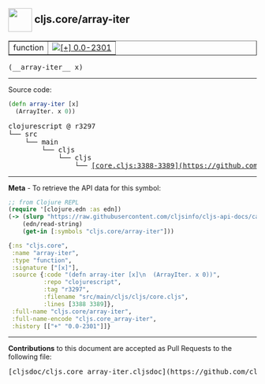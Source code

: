 ## <img width="48px" valign="middle" src="http://i.imgur.com/Hi20huC.png"> cljs.core/array-iter

 <table border="1">
<tr>

<td>function</td>
<td><a href="https://github.com/cljsinfo/cljs-api-docs/tree/0.0-2301"><img valign="middle" alt="[+] 0.0-2301" src="https://img.shields.io/badge/+-0.0--2301-lightgrey.svg"></a> </td>
</tr>
</table>

 <samp>
(__array-iter__ x)<br>
</samp>

---





Source code:

```clj
(defn array-iter [x]
  (ArrayIter. x 0))
```

 <pre>
clojurescript @ r3297
└── src
    └── main
        └── cljs
            └── cljs
                └── <ins>[core.cljs:3388-3389](https://github.com/clojure/clojurescript/blob/r3297/src/main/cljs/cljs/core.cljs#L3388-L3389)</ins>
</pre>


---

__Meta__ - To retrieve the API data for this symbol:

```clj
;; from Clojure REPL
(require '[clojure.edn :as edn])
(-> (slurp "https://raw.githubusercontent.com/cljsinfo/cljs-api-docs/catalog/cljs-api.edn")
    (edn/read-string)
    (get-in [:symbols "cljs.core/array-iter"]))
```

```clj
{:ns "cljs.core",
 :name "array-iter",
 :type "function",
 :signature ["[x]"],
 :source {:code "(defn array-iter [x]\n  (ArrayIter. x 0))",
          :repo "clojurescript",
          :tag "r3297",
          :filename "src/main/cljs/cljs/core.cljs",
          :lines [3388 3389]},
 :full-name "cljs.core/array-iter",
 :full-name-encode "cljs.core_array-iter",
 :history [["+" "0.0-2301"]]}

```

---

__Contributions__ to this document are accepted as Pull Requests to the following file:

 <pre>
[cljsdoc/cljs.core_array-iter.cljsdoc](https://github.com/cljsinfo/cljs-api-docs/blob/master/cljsdoc/cljs.core_array-iter.cljsdoc)
</pre>

